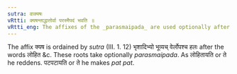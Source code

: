 ```yaml
---
sutra: वाक्यषः
vRtti: क्यषन्ताद्धातोर्वा परस्मैपदं भवति ॥
vRtti_eng: The affixes of the _parasmaipada_ are used optionally after the denominative verbs ending in the affix _kyash_.
---
```

The affix क्यष is ordained by _sutra_ (III. 1. 12) भृशादिभ्यो भूव्यच् वेर्लोपश्च हलः after the words लोहित &c. These roots take optionally _parasmaipada_. As लोहितायति or ते he reddens. पटपटायति or ते he makes _pat_ _pat_.
